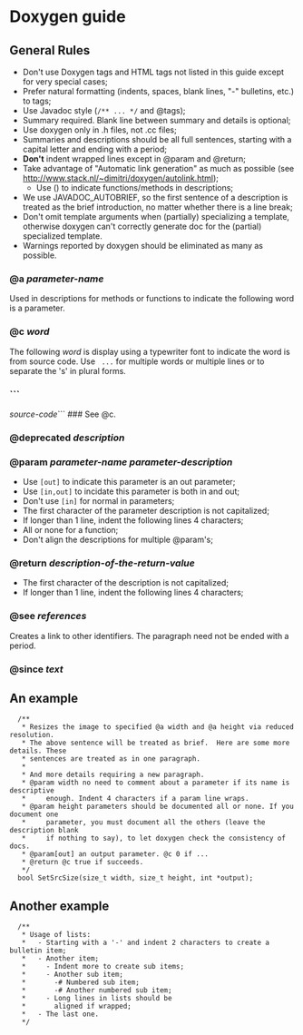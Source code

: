 # Doxygen guide #

## General Rules ##
  * Don't use Doxygen tags and HTML tags not listed in this guide except for very special cases;
  * Prefer natural formatting (indents, spaces, blank lines, "-" bulletins, etc.) to tags;
  * Use Javadoc style (`/** ... */`  and @tags);
  * Summary required.  Blank line between summary and details is optional;
  * Use doxygen only in .h files, not .cc files;
  * Summaries and descriptions should be all full sentences, starting with a capital letter and ending with a period;
  * **Don't** indent wrapped lines except in @param and @return;
  * Take advantage of "Automatic link generation" as much as possible (see http://www.stack.nl/~dimitri/doxygen/autolink.html);
    * Use () to indicate functions/methods in descriptions;
  * We use JAVADOC\_AUTOBRIEF, so the first sentence of a description is treated as the brief introduction, no matter whether there is a line break;
  * Don't omit template arguments when (partially) specializing a template, otherwise doxygen can't correctly generate doc for the (partial) specialized template.
  * Warnings reported by doxygen should be eliminated as many as possible.

### @a _parameter-name_ ###
Used in descriptions for methods or functions to indicate the following word is a parameter.

### @c _word_ ###
The following _word_ is display using a typewriter font to indicate the word is from source code.  Use ```
...``` for multiple words or multiple lines or to separate the 's' in plural forms.

### ```
_source-code_``` ###
See @c.

### @deprecated _description_ ###

### @param _parameter-name_ _parameter-description_ ###
  * Use `[out]` to indicate this parameter is an out parameter;
  * Use `[in,out]` to incidate this parameter is both in and out;
  * Don't use `[in]` for normal in parameters;
  * The first character of the parameter description is not capitalized;
  * If longer than 1 line, indent the following lines 4 characters;
  * All or none for a function;
  * Don't align the descriptions for multiple @param's;


### @return _description-of-the-return-value_ ###
  * The first character of the description is not capitalized;
  * If longer than 1 line, indent the following lines 4 characters;

### @see _references_ ###
Creates a link to other identifiers. The paragraph need not be ended with a period.

### @since _text_ ###

## An example ##
```
  /**
   * Resizes the image to specified @a width and @a height via reduced resolution.
   * The above sentence will be treated as brief.  Here are some more details. These
   * sentences are treated as in one paragraph.
   *
   * And more details requiring a new paragraph.
   * @param width no need to comment about a parameter if its name is descriptive
   *     enough. Indent 4 characters if a param line wraps.
   * @param height parameters should be documented all or none. If you document one
   *     parameter, you must document all the others (leave the description blank
   *     if nothing to say), to let doxygen check the consistency of docs.
   * @param[out] an output parameter. @c 0 if ...
   * @return @c true if succeeds.
   */
  bool SetSrcSize(size_t width, size_t height, int *output);
```

## Another example ##
```
  /**
   * Usage of lists:
   *   - Starting with a '-' and indent 2 characters to create a bulletin item;
   *   - Another item;
   *     - Indent more to create sub items;
   *     - Another sub item;
   *       -# Numbered sub item;
   *       -# Another numbered sub item;
   *     - Long lines in lists should be
   *       aligned if wrapped;
   *   - The last one.
   */
```